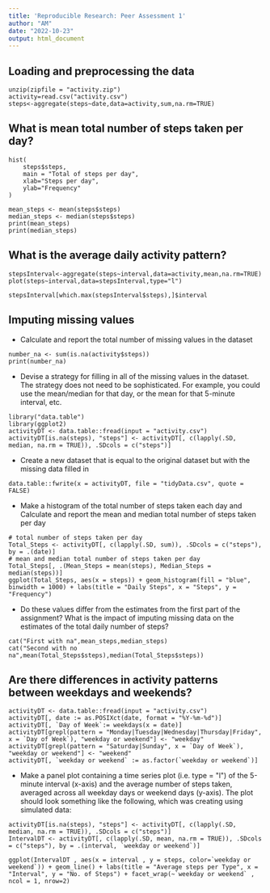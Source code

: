 ```yaml
---
title: 'Reproducible Research: Peer Assessment 1'
author: "AM"
date: "2022-10-23"
output: html_document
---
```



## Loading and preprocessing the data
```{r echo=TRUE}
unzip(zipfile = "activity.zip")
activity=read.csv("activity.csv")
steps<-aggregate(steps~date,data=activity,sum,na.rm=TRUE)
```

## What is mean total number of steps taken per day?
```{r echo=FALSE}
hist(
    steps$steps, 
    main = "Total of steps per day", 
    xlab="Steps per day", 
    ylab="Frequency"
)

```
```{r echo=TRUE}
mean_steps <- mean(steps$steps)
median_steps <- median(steps$steps)
print(mean_steps)
print(median_steps)
```

## What is the average daily activity pattern?
```{r echo=TRUE}
stepsInterval<-aggregate(steps~interval,data=activity,mean,na.rm=TRUE)
plot(steps~interval,data=stepsInterval,type="l")
```
```{r}
stepsInterval[which.max(stepsInterval$steps),]$interval
```

## Imputing missing values
* Calculate and report the total number of missing values in the dataset 
```{r echo=TRUE}
number_na <- sum(is.na(activity$steps))
print(number_na)
```
* Devise a strategy for filling in all of the missing values in the dataset. The strategy does not need to be sophisticated. For example, you could use the mean/median for that day, or the mean for that 5-minute interval, etc.
```{r echo=TRUE}
library("data.table")
library(ggplot2)
activityDT <- data.table::fread(input = "activity.csv")
activityDT[is.na(steps), "steps"] <- activityDT[, c(lapply(.SD, median, na.rm = TRUE)), .SDcols = c("steps")]
```

* Create a new dataset that is equal to the original dataset but with the missing data filled in
```{r echo=TRUE}
data.table::fwrite(x = activityDT, file = "tidyData.csv", quote = FALSE)
```

* Make a histogram of the total number of steps taken each day and Calculate and report the mean and median total number of steps taken per day
```{r}
# total number of steps taken per day
Total_Steps <- activityDT[, c(lapply(.SD, sum)), .SDcols = c("steps"), by = .(date)] 
# mean and median total number of steps taken per day
Total_Steps[, .(Mean_Steps = mean(steps), Median_Steps = median(steps))]
ggplot(Total_Steps, aes(x = steps)) + geom_histogram(fill = "blue", binwidth = 1000) + labs(title = "Daily Steps", x = "Steps", y = "Frequency")
```

* Do these values differ from the estimates from the first part of the assignment? What is the impact of imputing missing data on the estimates of the total daily number of steps?
```{r}
cat("First with na",mean_steps,median_steps)
cat("Second with no na",mean(Total_Steps$steps),median(Total_Steps$steps))
```
## Are there differences in activity patterns between weekdays and weekends?
```{r echo=TRUE}
activityDT <- data.table::fread(input = "activity.csv")
activityDT[, date := as.POSIXct(date, format = "%Y-%m-%d")]
activityDT[, `Day of Week`:= weekdays(x = date)]
activityDT[grepl(pattern = "Monday|Tuesday|Wednesday|Thursday|Friday", x = `Day of Week`), "weekday or weekend"] <- "weekday"
activityDT[grepl(pattern = "Saturday|Sunday", x = `Day of Week`), "weekday or weekend"] <- "weekend"
activityDT[, `weekday or weekend` := as.factor(`weekday or weekend`)]
```
* Make a panel plot containing a time series plot (i.e. type = "l") of the 5-minute interval (x-axis) and the average number of steps taken, averaged across all weekday days or weekend days (y-axis). The plot should look something like the following, which was creating using simulated data:
```{r echo=TRUE}
activityDT[is.na(steps), "steps"] <- activityDT[, c(lapply(.SD, median, na.rm = TRUE)), .SDcols = c("steps")]
IntervalDT <- activityDT[, c(lapply(.SD, mean, na.rm = TRUE)), .SDcols = c("steps"), by = .(interval, `weekday or weekend`)] 

ggplot(IntervalDT , aes(x = interval , y = steps, color=`weekday or weekend`)) + geom_line() + labs(title = "Average steps per Type", x = "Interval", y = "No. of Steps") + facet_wrap(~`weekday or weekend` , ncol = 1, nrow=2)
```
